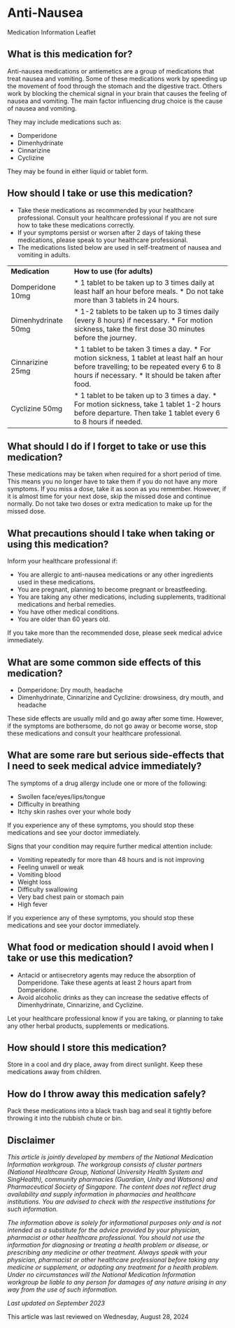 # Anti-Nausea

Medication Information Leaflet

What is this medication for?
----------------------------

Anti-nausea medications or antiemetics are a group of medications that treat nausea and vomiting. Some of these medications work by speeding up the movement of food through the stomach and the digestive tract. Others work by blocking the chemical signal in your brain that causes the feeling of nausea and vomiting. The main factor influencing drug choice is the cause of nausea and vomiting. 

They may include medications such as:

* Domperidone
* Dimenhydrinate
* Cinnarizine
* Cyclizine

They may be found in either liquid or tablet form.

How should I take or use this medication?
-----------------------------------------

* Take these medications as recommended by your healthcare professional. Consult your healthcare professional if you are not sure how to take these medications correctly.
* If your symptoms persist or worsen after 2 days of taking these medications, please speak to your healthcare professional.
* The medications listed below are used in self-treatment of nausea and vomiting in adults.

|  |  |
| --- | --- |
| **Medication** | **How to use (for adults)** |
| Domperidone 10mg | * 1 tablet to be taken up to 3 times daily at least half an hour before meals. * Do not take more than 3 tablets in 24 hours. |
| Dimenhydrinate 50mg | * 1-2 tablets to be taken up to 3 times daily (every 8 hours) if necessary. * For motion sickness, take the first dose 30 minutes before the journey. |
| Cinnarizine 25mg | * 1 tablet to be taken 3 times a day. * For motion sickness, 1 tablet at least half an hour before travelling; to be repeated every 6 to 8 hours if necessary. * It should be taken after food. |
| Cyclizine 50mg | * 1 tablet to be taken up to 3 times a day. * For motion sickness, take 1 tablet 1-2 hours before departure. Then take 1 tablet every 6 to 8 hours if needed. |

What should I do if I forget to take or use this medication?
------------------------------------------------------------

These medications may be taken when required for a short period of time. This means you no longer have to take them if you do not have any more symptoms. If you miss a dose, take it as soon as you remember. However, if it is almost time for your next dose, skip the missed dose and continue normally. Do not take two doses or extra medication to make up for the missed dose.

What precautions should I take when taking or using this medication?
--------------------------------------------------------------------

Inform your healthcare professional if: 

* You are allergic to anti-nausea medications or any other ingredients used in these medications.
* You are pregnant, planning to become pregnant or breastfeeding.
* You are taking any other medications, including supplements, traditional medications and herbal remedies.
* You have other medical conditions.
* You are older than 60 years old.

If you take more than the recommended dose, please seek medical advice immediately.

What are some common side effects of this medication?
-----------------------------------------------------

* Domperidone: Dry mouth, headache
* Dimenhydrinate, Cinnarizine and Cyclizine: drowsiness, dry mouth, and headache

These side effects are usually mild and go away after some time. However, if the symptoms are bothersome, do not go away or become worse, stop these medications and consult your healthcare professional.

What are some rare but serious side-effects that I need to seek medical advice immediately?
-------------------------------------------------------------------------------------------

The symptoms of a drug allergy include one or more of the following: 

* Swollen face/eyes/lips/tongue
* Difficulty in breathing
* Itchy skin rashes over your whole body

If you experience any of these symptoms, you should stop these medications and see your doctor immediately.

Signs that your condition may require further medical attention include:

* Vomiting repeatedly for more than 48 hours and is not improving
* Feeling unwell or weak
* Vomiting blood
* Weight loss
* Difficulty swallowing
* Very bad chest pain or stomach pain
* High fever

If you experience any of these symptoms, you should stop these medications and see your doctor immediately.

What food or medication should I avoid when I take or use this medication?
--------------------------------------------------------------------------

* Antacid or antisecretory agents may reduce the absorption of Domperidone. Take these agents at least 2 hours apart from Domperidone.
* Avoid alcoholic drinks as they can increase the sedative effects of Dimenhydrinate, Cinnarizine, and Cyclizine.

Let your healthcare professional know if you are taking, or planning to take any other herbal products, supplements or medications. 

How should I store this medication?
-----------------------------------

Store in a cool and dry place, away from direct sunlight. Keep these medications away from children. 

How do I throw away this medication safely?
-------------------------------------------

Pack these medications into a black trash bag and seal it tightly before throwing it into the rubbish chute or bin.

Disclaimer
----------

*This article is jointly developed by members of the National Medication Information workgroup. The workgroup consists of cluster partners (National Healthcare Group, National University Health System and SingHealth), community pharmacies (Guardian, Unity and Watsons) and Pharmaceutical Society of Singapore. The content does not reflect drug availability and supply information in pharmacies and healthcare institutions. You are advised to check with the respective institutions for such information.*

*The information above is solely for informational purposes only and is not intended as a substitute for the advice provided by your physician, pharmacist or other healthcare professional. You should not use the information for diagnosing or treating a health problem or disease, or prescribing any medicine or other treatment. Always speak with your physician, pharmacist or other healthcare professional before taking any medicine or supplement, or adopting any treatment for a health problem. Under no circumstances will the National Medication Information workgroup be liable to any person for damages of any nature arising in any way from the use of such information.*

*Last updated on September 2023*

This article was last reviewed on
Wednesday, August 28, 2024